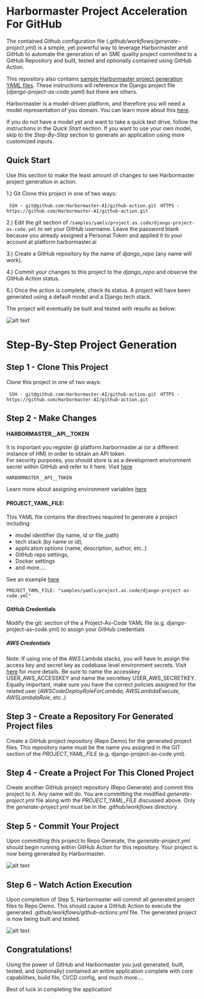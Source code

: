 # Harbormaster Project Acceleration For GitHub

The contained Github configuration file (_.github/workflows/generate-project.yml_) is a simple, yet powerful way to leverage Harbormaster and GitHub to automate the generation of an SME quality project committed to a GitHub Repository and built, tested and optionally contained using GitHub Action.

This repository also contains [sample Harbormaster project generation YAML files](https://github.com/Harbormaster-AI/github-action/tree/main/samples/yamls/project.as.code).  These instructions will reference the Django project file (_django-project-as-code.yaml_) but there are others.

Harbormaster is a model-driven platform, and therefore you will need a model representation of you domain. You can learn more about this [here]().

If you do not have a model yet and want to take a quick test drive, follow the instructions in the *Quick Start* section.
If you want to use your own model, skip to the _Step-By-Step_ section to generate an application using more customized inputs.

## Quick Start

Use this section to make the least amount of changes to see Harbormaster project generation in action.  

1.) Git Clone this project in one of two ways:

` SSH - git@github.com:Harbormaster-AI/github-action.git`
` HTTPS - https://github.com/Harbormaster-AI/github-action.git`

2.) Edit the _git_ section of `/samples/yamls/project.as.code/django-project-as-code.yml` to set your GitHub username.  Leave the password blank because you already assigned a Personal Token and applied it to your account at platform.harbormaster.ai

3.) Create a GitHub repository by the name of _django_repo_ (any name will work).

4.) Commit your changes to this project to the _django_repo_ and observe the GitHub Action status.

6.) Once the action is complete, check its status. A project will have been generated using a default model and a Django tech stack.

The project will eventually be built and tested with results as below:

![alt text](http://harbormaster.ai/wp-content/uploads/2021/04/gitlab-app-build-running-results.png)


# Step-By-Step Project Generation

## Step 1 - Clone This Project
Clone this project in one of two ways:

` SSH - git@github.com:Harbormaster-AI/github-action.git`
` HTTPS - https://github.com/Harbormaster-AI/github-action.git`

## Step 2 - Make Changes

#### HARBORMASTER__API__TOKEN
It is important you register @ platform.harbormaster.ai (or a different instance of HM) in order to obtain an API token.  
For security purposes, you should store is as a development environment secret within GitHub and refer to it here. 
Visit [here](https://docs.github.com/en/actions/security-for-github-actions/security-guides/using-secrets-in-github-actions)

`HARBORMASTER__API__TOKEN`

Learn more about assigning environment variables [here](https://docs.github.com/en/actions/writing-workflows/choosing-what-your-workflow-does/store-information-in-variables)


#### PROJECT\_YAML\_FILE:

This YAML file contains the directives required to generate a project including:
- model identifier (by name, id or file_path)
- tech stack (by name or id), 
- application options (name, description, author, etc..)
- GitHub repo settings, 
- Docker settings
- and more.... 

See an example [here](https://github.com/Harbormaster-AI/github-action/blob/main/samples/yamls/project.as.code/django-project-as-code.yml)


`PROJECT_YAML_FILE: "samples/yamls/project.as.code/django-project-as-code.yml"`

#### GitHub Credentials
Modify the git: section of the a Project-As-Code YAML file (e.g. django-project-as-code.yml) to assign your GitHub credentials

##### AWS Credentials
Note: If using one of the AWS Lambda stacks, you will have to assign the access key and secret key as codebase level environment secrets.  Visit [here](https://docs.github.com/en/actions/security-for-github-actions/security-guides/using-secrets-in-github-actions) for more details. Be sure to name the accesskey USER\_AWS\_ACCESSKEY and name the secretkey USER\_AWS\_SECRETKEY.  Equally important, 
make sure you have the correct policies assigned for the related user (_AWSCodeDeployRoleForLambda, AWSLambdaExecute, AWSLambdaRole_, etc..)

## Step 3 - Create a Repository For Generated Project files
Create a GitHub project repository (Repo Demo) for the generated project files.  This repository name must be the name you assigned in the GIT section of the _PROJECT_YAML_FILE_ (e.g. django-project-as-code.yml).

## Step 4 - Create a Project For This Cloned Project
Create another GitHub project repository (Repo Generate) and commit this project to it.  Any name will do.  You are committing the modified _generate-project.yml_ file along with the _PROJECT_YAML_FILE_ discussed above.  Only the _generate-project.yml_ must be in the _.github/workflows_ directory.   

## Step 5 - Commit Your Project
Upon committing this project to Repo Generate, the _generate-project.yml_ should begin running within GitHub Action for this repository. Your project is now being generated by Harbormaster.

![alt text](http://harbormaster.ai/wp-content/uploads/2021/04/gitlab-job-running.png)

## Step 6 - Watch Action Execution
Upon completion of Step 5, Harbormaster will commit all generated project files to Repo Demo.  This should cause a GitHub Action to execute the generated _.github/workflows/github-actions.yml_ file.  The generated project is now being built and tested.

![alt text](http://harbormaster.ai/wp-content/uploads/2021/04/gitlab-app-build-running-results.png)

## Congratulations!
Using the power of GitHub and Harbormaster you just generated, built, tested, and (optionally) contained an entire application complete with core capabilities, build file, CI/CD config, and much more....

Best of luck in completing the application!


